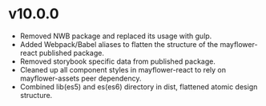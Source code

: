 # v10.0.0
- Removed NWB package and replaced its usage with gulp.
- Added Webpack/Babel aliases to flatten the structure of the mayflower-react published package.
- Removed storybook specific data from published package.
- Cleaned up all component styles in mayflower-react to rely on mayflower-assets peer dependency.
- Combined lib(es5) and es(es6) directory in dist, flattened atomic design structure.
